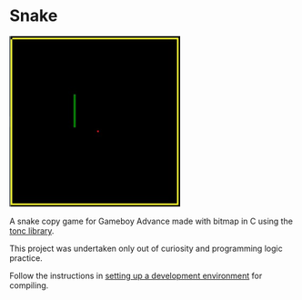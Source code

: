 # Snake

<img src="/repo/print1.jpg" width=300px>
<br>

A snake copy game for Gameboy Advance made with bitmap in C using the [tonc library](https://github.com/gbadev-org/libtonc).

This project was undertaken only out of curiosity and programming logic practice.

Follow the instructions in [setting up a development environment](https://gbadev.net/tonc/setup.html) for compiling.